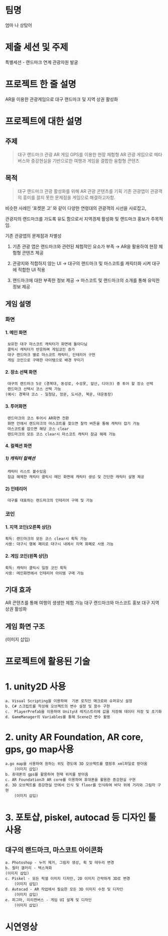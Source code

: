 팀명
====
엄마 나 상탔어

제출 세션 및 주제
=================
특별세션 - 랜드마크 연계 관광자원 발굴

프로젝트 한 줄 설명
==================
AR을 이용한 관광게임으로 대구 랜드마크 및 지역 상권 활성화

프로젝트에 대한 설명
====================
주제
----
>대구 랜드마크 관광 AR 게임
GPS를 이용한 현장 체험형 AR 관광 게임으로 메타버스와 증강현실을 기반으로한 여행과 게임을 결합한 융합형 콘텐츠

목적
----
>대구 랜드마크 관광 활성화를 위해 AR 관광 콘텐츠를 기획
기존 관광앱이 관광객의 흥미를 끌지 못한 문제점을 게임으로 해결하고자함.

비슷한 사례인 ‘포켓몬 고’ 와 같이 다양한 연령대의 관광객의 시선을 사로잡고,

관광지의 랜드마크를 가도록 유도 함으로서 지역경제 활성화 및 랜드마크 홍보가 주목적임.

기존 관광앱의 문제점과 차별성
1. 기존 관광 앱은 랜드마크와 관련된 체험적인 요소가 부족
    → AR을 활용하여 현장 체험형 콘텐츠 제공
    
2. 관광지와 적합하지 않는 UI
    → 대구의 랜드마크 및 마스코트를 캐릭터화 시켜 대구에 적합한 UI 적용
    
3. 랜드마크에 대한 부족한 정보 제공
    → 마스코트 및 랜드마크의 소개를 통해 유익한 정보 제공

게임 설명
---------
### 화면
#### 1. 메인 화면
     보유한 대구 마스코트 캐릭터가 화면에 돌아다님
     클릭시 캐릭터가 반응하며 게임코인 증가
     대구 랜드마크 별로 마스코트 캐릭터, 인테리어 구현
     게임 코인으로 구매한 아이템으로 배경 꾸미기
    
#### 2. 장소 선택 화면
     대구의 랜드마크 5곳 (경북대, 동성로, 수성못, 앞산, 디아크) 중 투어 할 장소 선택
     랜드마크 선택시 코스 선택 가능
    (예시: 경북대 코스 - 일청담, 정문, 도서관, 북문, 대운동장)
    
#### 3. 투어화면
     랜드마크의 코스 투어시 AR화면 전환
     화면 안에서 랜드마크의 마스코트를 찾으면 찰칵 버튼을 통해 캐릭터 잡기 가능
     마스코트를 잡으면 해당 코스 clear
     랜드마크의 모든 코스 clear시 마스코트 캐릭터 잠금 해제 가능
    
#### 4. 컬렉션 화면
##### 1) 캐릭터 컬렉션
     캐릭터 리스트 볼수있음
     잠금 해제한 캐릭터 클릭시 메인 화면에 캐릭터 생성 및 간단한 캐릭터 설명 제공   
#### 2) 인테리어    
     대구를 대표하는 랜드마크의 인테리어 구매 및 가능
        

### 코인
#### 1. 지역 코인(오른쪽 상단)
    획득: 랜드마크의 모든 코스 clear시 획득 가능
    사용: 대구시 행복 페이로 대구시 내에서 지역 화폐로 사용 가능
#### 2. 게임 코인(왼쪽 상단)
    획득: 캐릭터 클릭시 일정 코인 획득
    사용: 메인화면에서 인테리어 아이템 구매 가능

기대 효과
---------
AR 콘텐츠를 통해 여행의 생생한 체험 가능
대구 랜드마크와 마스코트 홍보
대구 지역 상권 활성화

게임 화면 구조
--------------
(이미지 삽입)

프로젝트에 활용된 기술
======================
# 1. unity2D 사용
    a. Visual Scripting을 이용하여  기본 로직인 매크로와 슈퍼유닛 설정
    b. C# 스크립트를 작성해 오브젝트의 변수 설정 및 함수 구현
    c.  PlayerPrefab을 이용하여 Unity내 레지스트리에 값을 저장해 데이터 저장 및 초기화
    d. GameManager의 Variables를 통해 Scene간 변수 활용
# 2. unity AR Foundation, AR core, gps, go map사용
    a.go map을 사용하여 원하는 위도 경도에 3D 오브젝트를 맵핑후 xml파일로 받아옴
        (이미지 삽입)
    b. 휴대폰의 gps를 활용하여 현재 위치를 받아옴
    c. AR Foundation과 AR core를 이용하여 휴대폰을 활용한 증강현실 구현
    d. 3D 오브젝트를 증강현실 안에서 인식 및 floor를 인식하여 바닥 위에 거리와 그림자 구현
        (이미지 삽입)
# 3. 포토샵, piskel, autocad 등 디자인 툴 사용
## 대구의 랜드마크, 마스코트 아이콘화
    a. Photoshop - 누끼 제거, 그림자 생성, 획 및 테두리 변경
    b. 필터 갤러리 - 텍스쳐화
    (이미지 삽입)
    c. Piskel - 모든 픽셀 이미지 디자인, 2D 이미지 간략하게 3D로 변경
        (이미지 삽입)
    d. Autocad - AR 작업에서 필요한 모든 3D 이미지 수정 및 디자인
        (이미지 삽입)
    e. 피그마, 미리캔버스 - 게임 UI 설계 및 디자인
        (이미지 삽입)
        
시연영상
=======